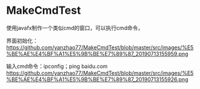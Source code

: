 # MakeCmdTest
使用javafx制作一个类似cmd的窗口，可以执行cmd命令，

界面初始化：
https://github.com/yanzhao77/MakeCmdTest/blob/master/src/images/%E5%BE%AE%E4%BF%A1%E5%9B%BE%E7%89%87_20190713155959.png

输入cmd命令：ipconfig；ping baidu.com
https://github.com/yanzhao77/MakeCmdTest/blob/master/src/images/%E5%BE%AE%E4%BF%A1%E5%9B%BE%E7%89%87_20190713155926.png
